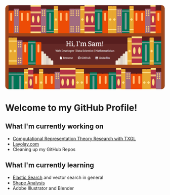 <!--
**CapSnCrunch/capsncrunch** is a ✨ _special_ ✨ repository because its `README.md` (this file) appears on your GitHub profile.

Here are some ideas to get you started:

- 🔭 I’m currently working on ...
- 🌱 I’m currently learning ...
- 👯 I’m looking to collaborate on ...
- 🤔 I’m looking for help with ...
- 💬 Ask me about ...
- 📫 How to reach me: ...
- 😄 Pronouns: ...
- ⚡ Fun fact: ...
-->

<a href='https://samuelperales.xyz/'>
  <img src='hello.PNG' style='width: full; border-radius: 10px;'>
</a>

# Welcome to my GitHub Profile!

## What I'm currently working on
- <a href='https://sites.cns.utexas.edu/geometry_lab/home'>Computational Representation Theory Research with TXGL</a>
- <a href='https://www.layolay.com/'>Layolay.com</a>
- Cleaning up my GitHub Repos

## What I'm currently learning
- <a href='https://www.elastic.co/what-is/elasticsearch'>Elastic Search</a> and vector search in general
- <a href='https://en.wikipedia.org/wiki/Shape_analysis_(digital_geometry)'>Shape Analysis</a>
- Adobe Illustrator and Blender

